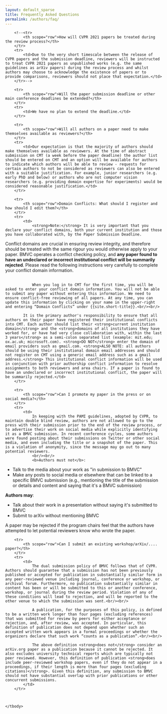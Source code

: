 ```yaml
---
layout: default_sparse
title: Frequently Asked Questions
permalink: /authors/faq/
---
```


<div class="row pl-4 pr-4">

<table class="table table-striped table-bordered">
    <tbody>

        <!--<tr>
            <th scope="row">How will CVPR 2021 papers be treated during the review process?</th>
        </tr>
        <tr>
            <td>Due to the very short timescale between the release of CVPR papers and the submission deadline, reviewers will be instructed to treat CVPR 2021 papers as unpublished works (e.g. the same guidelines as arXiv papers) during the review process and whilst authors may choose to acknowledge the existence of papers or to provide comparisons, reviewers should not place that expectation.</td>
        </tr>-->

        <tr>
            <th scope="row">Will the paper submission deadline or other main conference deadlines be extended?</th>
        </tr>
        <tr>
            <td>We have no plan to extend the deadline.</td>
        </tr>

        <tr>
            <th scope="row">Will all authors on a paper need to make themselves available as reviewers?</th>
        </tr>
        <tr>
            <td>Our expectation is that the majority of authors should make themselves available as reviewers. At the time of abstract submission on CMT (a week before the paper deadline) the author list should be entered on CMT and an option will be available for authors to indicate which authors will be able to review - requests for certain authors to not be considered as reviewers can also be entered with a suitable justification. For example, junior researchers (e.g. early PhD and below) or authors who are not computer vision researchers (e.g. providing domain expertise for experiments) would be considered reasonable justification.</td>
        </tr>

        <tr>
            <th scope="row">Domain Conflicts: What should I register and how should I edit them?</th>
        </tr>
        <tr>
            <td>
                <strong>Note:</strong> It is very important that you declare your conflict domains, both your current institution and those you have collaborated with, by the Paper Submission Deadline.
Conflict domains are crucial in ensuring review integrity, and therefore should be treated with the same rigour you would otherwise apply to your paper.
BMVC operates a conflict checking policy, and <strong>any paper found to have an undeclared or incorrect institutional conflict will be summarily rejected</strong>.
Please read the following instructions very carefully to complete your conflict domain information.<br/><br/>

                When you log in to CMT for the first time, you will be asked to enter your conflict domain information. You will not be able to submit any paper without entering this information. We need to ensure conflict-free reviewing of all papers. At any time, you can update this information by clicking on your name in the upper-right and entering “Domain Conflicts” under {{site.short-title}}.<br/><br/>

            It is the primary author's responsibility to ensure that all authors on their paper have registered their institutional conflicts into CMT. Each author should list their <strong>current institution domain</strong> and the <strong>domains of all institutions they have worked for, or have had very close collaboration with, within the last 3 years</strong> as a semi-colon separated list (example: mit.edu; ox.ac.uk; microsoft.com). <strong>DO NOT</strong> enter the domain of email providers such as gmail.com. <strong>ALSO NOTE: all authors should be using their institutional domain email addresses and should not register on CMT using a generic email address such as a gmail address.</strong> This institutional conflict information will be used in conjunction with prior authorship conflict information to resolve assignments to both reviewers and area chairs. If a paper is found to have an undeclared or incorrect institutional conflict, the paper will be summarily rejected.</td>
        </tr>

        <tr>
            <th scope="row">Can I promote my paper in the press or on social media?</th>
        </tr>
        <tr>
            <td>
                In keeping with the PAMI guidelines, adopted by CVPR, to maintain double blind review, authors are not allowed to go to the press with their submission prior to the end of the review process, or to advertise their work on social media while explicitly identifying it as a BMVC submission. In recent conference cycles, some authors were found posting about their submissions on Twitter or other social media, and even including the title or a snapshot of the paper. This is a violation of anonymity, since the message may go out to many potential reviewers.
                <br/><br/>
                <b>Authors must not</b>:
<ul>
<li>Talk to the media about your work as "in submission to BMVC"</li>

<li>Make any posts to social media or elsewhere that can be linked to a specific BMVC submission (e.g., mentioning the title of the submission or details and content and saying that it's a BMVC submission)</li>
</ul>
<b>Authors may</b>:
<ul>
<li>Talk about their work in a presentation without saying it's submitted to BMVC</li>

<li>Submit to arXiv without mentioning BMVC</li>
</ul>
A paper may be rejected if the program chairs feel that the authors have attempted to let potential reviewers know who wrote the paper.
            </td>
        </tr>


        <tr>
            <th scope="row">Can I submit an existing workshop/arXiv/.... paper?</th>
        </tr>
        <tr>
            <td>
                The dual submission policy of BMVC follows that of CVPR. Authors should guarantee that a submission has not been previously published or accepted for publication in substantially similar form in any peer-reviewed venue including journal, conference or workshop, or archival forum. Furthermore, no publication substantially similar in content has been or will be submitted to this or another conference, workshop, or journal during the review period. Violation of any of these conditions will lead to rejection, and will be reported to the other venue to which the submission was sent.<br/><br/>

                A publication, for the purposes of this policy, is defined to be a written work longer than four pages (excluding references) that was submitted for review by peers for either acceptance or rejection, and, after review, was accepted. In particular, this definition of publication does not depend upon whether such an accepted written work appears in a formal proceedings or whether the organizers declare that such work “counts as a publication”.<br/><br/>

                The above definition <strong>does not</strong> consider an arXiv.org paper as a publication because it cannot be rejected. It also excludes university technical reports which are typically not peer reviewed. However, this definition of publication <strong>does include peer-reviewed workshop papers, even if they do not appear in a proceedings, if their length is more than four pages (excluding citations)</strong>. Given this definition, any submission to BMVC should not have substantial overlap with prior publications or other concurrent submissions.
            </td>
        </tr>



    </tbody>
</table>

</div>


